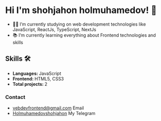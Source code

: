 <h1>Hi I'm shohjahon holmuhamedov! 👋</h1>
<ul>
     <li>👨‍💻 I’m currently studying on web development technologies like JavaScript, ReactJs, TypeScript, NextJs</li>
     <li>📚 I’m currently learning everything about Frontend technologies and skills</li>
</ul>

<h2>Skills 🛠</h2>

<ul>
     <li><b>Languages: </b>JavaScript </li>
     <li><b>Frontend: </b>HTML5, CSS3 </li>
     <li><b>Total projects: </b> 2 </li>
</ul>

<h3>Contact</h3>
<ul>
     <li><a href="https://google.com">vebdevfrontend@gmail.com</a> Email</li>
     <li><a href="https://t.me/Holmuhamedovshohjahon">Holmuhamedovshohjahon</a> My Telegram</li>
</ul>
